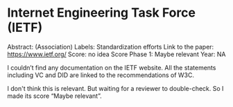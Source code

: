 # Internet Engineering Task Force (IETF)

Abstract: (Association)
Labels: Standardization efforts
Link to the paper: https://www.ietf.org/
Score: no idea
Score Phase 1: Maybe relevant
Year: NA

I couldn’t find any documentation on the IETF website. All the statements including VC and DID are linked to the recommendations of W3C. 

I don't think this is relevant. But waiting for a reviewer to double-check. So I made its score “Maybe relevant”.